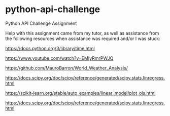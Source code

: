 # python-api-challenge
Python API Challenge Assignment

Help with this assignment came from my tutor, as well as assistance from the following resources when assistance was required and/or I was stuck: 

https://docs.python.org/3/library/time.html

https://www.youtube.com/watch?v=EMIyRmrPWJQ

https://github.com/MauroBarron/World_Weather_Analysis/

https://docs.scipy.org/doc/scipy/reference/generated/scipy.stats.linregress.html

https://scikit-learn.org/stable/auto_examples/linear_model/plot_ols.html

https://docs.scipy.org/doc/scipy/reference/generated/scipy.stats.linregress.html